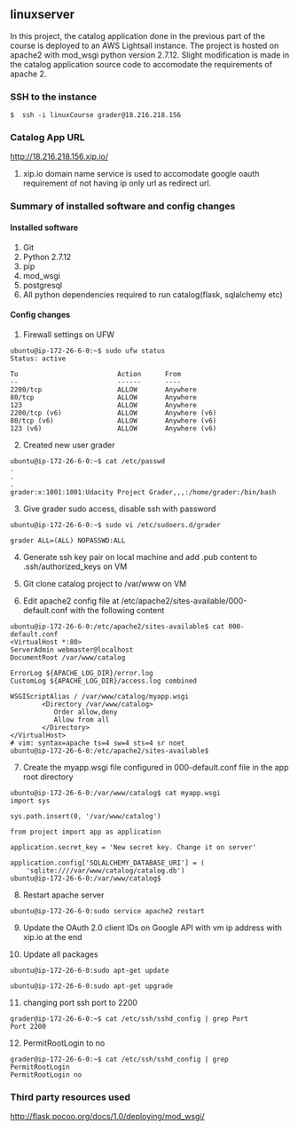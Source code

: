 ## linuxserver
In this project, the catalog application done in the previous part of the course is deployed to an AWS Lightsail instance.
The project is hosted on apache2 with mod_wsgi python version 2.7.12. Slight modification is made in the catalog application source code to accomodate the requirements of apache 2.

### SSH to the instance
```
$  ssh -i linuxCourse grader@18.216.218.156
```

### Catalog App URL
http://18.216.218.156.xip.io/

1. xip.io domain name service is used to accomodate google oauth requirement of not having ip only url as redirect url.

### Summary of installed software and config changes
#### Installed software

1. Git
2. Python 2.7.12
3. pip
4. mod_wsgi
5. postgresql
6. All python dependencies required to run catalog(flask, sqlalchemy etc)

#### Config changes

1. Firewall settings on UFW
```
ubuntu@ip-172-26-6-0:~$ sudo ufw status
Status: active

To                         Action      From
--                         ------      ----              
2200/tcp                   ALLOW       Anywhere                  
80/tcp                     ALLOW       Anywhere                  
123                        ALLOW       Anywhere                              
2200/tcp (v6)              ALLOW       Anywhere (v6)             
80/tcp (v6)                ALLOW       Anywhere (v6)             
123 (v6)                   ALLOW       Anywhere (v6)
```

2. Created new user grader
```
ubuntu@ip-172-26-6-0:~$ cat /etc/passwd
.
.
.
grader:x:1001:1001:Udacity Project Grader,,,:/home/grader:/bin/bash
```

3. Give grader sudo access, disable ssh with password
```
ubuntu@ip-172-26-6-0:~$ sudo vi /etc/sudoers.d/grader

grader ALL=(ALL) NOPASSWD:ALL
```

4. Generate ssh key pair on local machine and add .pub content to .ssh/authorized_keys on VM

5. Git clone catalog project to /var/www on VM

6. Edit apache2 config file at /etc/apache2/sites-available/000-default.conf with the following content
```
ubuntu@ip-172-26-6-0:/etc/apache2/sites-available$ cat 000-default.conf 
<VirtualHost *:80>
ServerAdmin webmaster@localhost
DocumentRoot /var/www/catalog

ErrorLog ${APACHE_LOG_DIR}/error.log
CustomLog ${APACHE_LOG_DIR}/access.log combined

WSGIScriptAlias / /var/www/catalog/myapp.wsgi
        <Directory /var/www/catalog>
           Order allow,deny
           Allow from all
        </Directory> 
</VirtualHost>
# vim: syntax=apache ts=4 sw=4 sts=4 sr noet
ubuntu@ip-172-26-6-0:/etc/apache2/sites-available$ 
```

7. Create the myapp.wsgi file configured in 000-default.conf file in the app root directory
```
ubuntu@ip-172-26-6-0:/var/www/catalog$ cat myapp.wsgi 
import sys

sys.path.insert(0, '/var/www/catalog')

from project import app as application

application.secret_key = 'New secret key. Change it on server'

application.config['SQLALCHEMY_DATABASE_URI'] = (
    'sqlite:////var/www/catalog/catalog.db')
ubuntu@ip-172-26-6-0:/var/www/catalog$ 
```

8. Restart apache server
```
ubuntu@ip-172-26-6-0:sudo service apache2 restart
```

9. Update the OAuth 2.0 client IDs on Google API with vm ip address with xip.io at the end 

10. Update all packages
```
ubuntu@ip-172-26-6-0:sudo apt-get update
```
```
ubuntu@ip-172-26-6-0:sudo apt-get upgrade
```
11. changing port ssh port to 2200
```
grader@ip-172-26-6-0:~$ cat /etc/ssh/sshd_config | grep Port
Port 2200
```
12. PermitRootLogin to no
```
grader@ip-172-26-6-0:~$ cat /etc/ssh/sshd_config | grep PermitRootLogin
PermitRootLogin no
```

### Third party resources used
http://flask.pocoo.org/docs/1.0/deploying/mod_wsgi/
